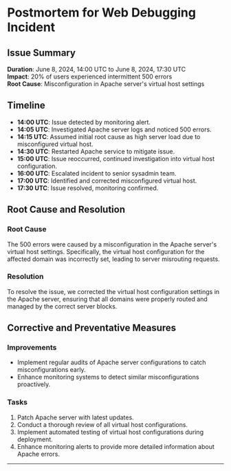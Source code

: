 # Postmortem for Web Debugging Incident

## Issue Summary
**Duration**: June 8, 2024, 14:00 UTC to June 8, 2024, 17:30 UTC  
**Impact**: 20% of users experienced intermittent 500 errors  
**Root Cause**: Misconfiguration in Apache server's virtual host settings

## Timeline
- **14:00 UTC**: Issue detected by monitoring alert.
- **14:05 UTC**: Investigated Apache server logs and noticed 500 errors.
- **14:15 UTC**: Assumed initial root cause as high server load due to misconfigured virtual host.
- **14:30 UTC**: Restarted Apache service to mitigate issue.
- **15:00 UTC**: Issue reoccurred, continued investigation into virtual host configuration.
- **16:00 UTC**: Escalated incident to senior sysadmin team.
- **17:00 UTC**: Identified and corrected misconfigured virtual host.
- **17:30 UTC**: Issue resolved, monitoring confirmed.

## Root Cause and Resolution
### Root Cause
The 500 errors were caused by a misconfiguration in the Apache server's virtual host settings. Specifically, the virtual host configuration for the affected domain was incorrectly set, leading to server misrouting requests.

### Resolution
To resolve the issue, we corrected the virtual host configuration settings in the Apache server, ensuring that all domains were properly routed and managed by the correct server blocks.

## Corrective and Preventative Measures
### Improvements
- Implement regular audits of Apache server configurations to catch misconfigurations early.
- Enhance monitoring systems to detect similar misconfigurations proactively.

### Tasks
1. Patch Apache server with latest updates.
2. Conduct a thorough review of all virtual host configurations.
3. Implement automated testing of virtual host configurations during deployment.
4. Enhance monitoring alerts to provide more detailed information about Apache errors.

---

